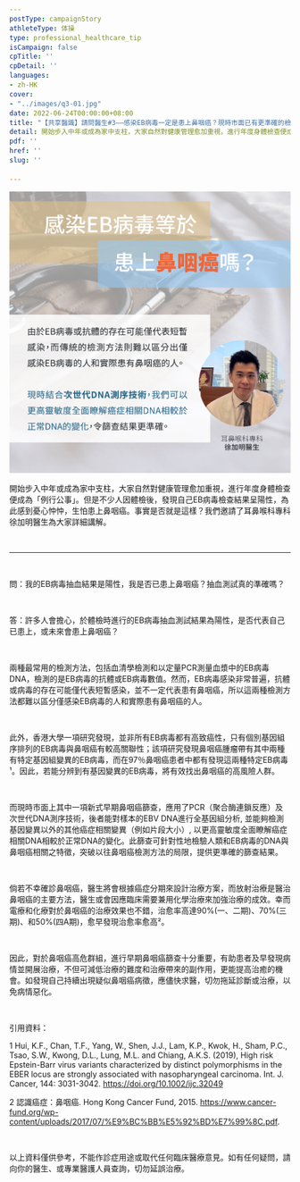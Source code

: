 ```yaml
---
postType: campaignStory
athleteType: 体操
type: professional_healthcare_tip
isCampaign: false
cpTitle: ''
cpDetail: ''
languages:
- zh-HK
cover:
- "../images/q3-01.jpg"
date: 2022-06-24T00:00:00+08:00
title: "【共享醫識】請問醫生#3——感染EB病毒一定是患上鼻咽癌？現時市面已有更準確的檢查？"
detail: 開始步入中年或成為家中支柱，大家自然對健康管理愈加重視，進行年度身體檢查便成為「例行公事」。但是不少人因體檢後，發現自己EB病毒檢查結果呈陽性，為此感到憂心忡忡，生怕患上鼻咽癌。事實是否就是這樣？我們邀請了耳鼻喉科專科徐加明醫生為大家詳細講解。
pdf: ''
href: ''
slug: ''

---
```

![](../images/q3-01-01-01.jpg)

開始步入中年或成為家中支柱，大家自然對健康管理愈加重視，進行年度身體檢查便成為「例行公事」。但是不少人因體檢後，發現自己EB病毒檢查結果呈陽性，為此感到憂心忡忡，生怕患上鼻咽癌。事實是否就是這樣？我們邀請了耳鼻喉科專科徐加明醫生為大家詳細講解。

</br>

---------------------------------------------------------------------

</br>

問：我的EB病毒抽血結果是陽性，我是否已患上鼻咽癌？抽血測試真的準確嗎？

</br>

答：許多人會擔心，於體檢時進行的EB病毒抽血測試結果為陽性，是否代表自己已患上，或未來會患上鼻咽癌？

</br>

兩種最常用的檢測方法，包括血清學檢測和以定量PCR測量血漿中的EB病毒DNA，檢測的是EB病毒的抗體或EB病毒數值。然而，EB病毒感染非常普遍，抗體或病毒的存在可能僅代表短暫感染，並不一定代表患有鼻咽癌，所以這兩種檢測方法都難以區分僅感染EB病毒的人和實際患有鼻咽癌的人。

</br>

此外，香港大學一項研究發現，並非所有EB病毒都有高致癌性，只有個別基因組序排列的EB病毒與鼻咽癌有較高關聯性；該項研究發現鼻咽癌腫瘤帶有其中兩種有特定基因組變異的EB病毒，而在97％鼻咽癌患者中都有發現這兩種特定EB病毒¹。因此，若能分辨到有基因變異的EB病毒，將有效找出鼻咽癌的高風險人群。

</br>

而現時市面上其中一項新式早期鼻咽癌篩查，應用了PCR（聚合酶連鎖反應）及次世代DNA測序技術，後者能對樣本的EBV DNA進行全基因組分析, 並能夠檢測基因變異以外的其他癌症相關變異（例如片段大小）, 以更高靈敏度全面瞭解癌症相關DNA相較於正常DNA的變化。此篩查可針對性地檢驗人類和EB病毒的DNA與鼻咽癌相關之特徵，突破以往鼻咽癌檢測方法的局限，提供更準確的篩查結果。

</br>

倘若不幸確診鼻咽癌，醫生將會根據癌症分期來設計治療方案，而放射治療是醫治鼻咽癌的主要方法，醫生或會因應臨床需要兼用化學治療來加強治療的成效。幸而電療和化療對於鼻咽癌的治療效果也不錯，治愈率高達90%(一、二期)、70%(三期)、和50%(四A期)，愈早發現治愈率愈高²。

</br>

因此，對於鼻咽癌高危群組，進行早期鼻咽癌篩查十分重要，有助患者及早發現病情並開展治療，不但可減低治療的難度和治療帶來的副作用，更能提高治癒的機會。如發現自己持續出現疑似鼻咽癌病徵，應儘快求醫，切勿拖延診斷或治療，以免病情惡化。

</br>

引用資料：

1 Hui, K.F., Chan, T.F., Yang, W., Shen, J.J., Lam, K.P., Kwok, H., Sham, P.C., Tsao, S.W., Kwong, D.L., Lung, M.L. and Chiang, A.K.S. (2019), High risk Epstein-Barr virus variants characterized by distinct polymorphisms in the EBER locus are strongly associated with nasopharyngeal carcinoma. Int. J. Cancer, 144: 3031-3042. https://doi.org/10.1002/ijc.32049

2 認識癌症：鼻咽癌. Hong Kong Cancer Fund, 2015. https://www.cancer-fund.org/wp-content/uploads/2017/07/%E9%BC%BB%E5%92%BD%E7%99%8C.pdf.

</br>

以上資料僅供參考，不能作診症用途或取代任何臨床醫療意見。如有任何疑問，請向你的醫生、或專業醫護人員查詢，切勿延誤治療。